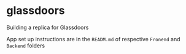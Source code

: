# glassdoors
Building a replica for Glassdoors

App set up instructions are in the `READM.md` of respective `Fronend` and `Backend` folders
